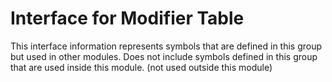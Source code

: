 
# Interface for Modifier Table
This interface information represents symbols that are defined in this group but used in other modules.  Does not include symbols defined in this group that are used inside this module.
(not used outside this module)
